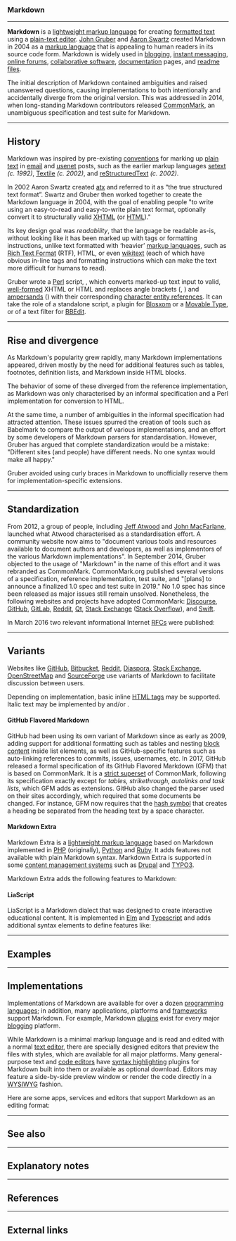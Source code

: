 ### Markdown

-----------------------  
**Markdown** is a [lightweight markup language](https://en.wikipedia.org/wiki/Lightweight_markup_language) for creating [formatted text](https://en.wikipedia.org/wiki/Formatted_text) using a [plain-text editor](https://en.wikipedia.org/wiki/Text_editor). [John Gruber](https://en.wikipedia.org/wiki/John_Gruber) and [Aaron Swartz](https://en.wikipedia.org/wiki/Aaron_Swartz) created Markdown in 2004 as a [markup language](https://en.wikipedia.org/wiki/Markup_language) that is appealing to human readers in its source code form. Markdown is widely used in [blogging](https://en.wikipedia.org/wiki/Blog), [instant messaging](https://en.wikipedia.org/wiki/Instant_messaging), [online forums](https://en.wikipedia.org/wiki/Online_forums), [collaborative software](https://en.wikipedia.org/wiki/Collaborative_software), [documentation](https://en.wikipedia.org/wiki/Documentation) pages, and [readme files](https://en.wikipedia.org/wiki/README).
  
The initial description of Markdown contained ambiguities and raised unanswered questions, causing implementations to both intentionally and accidentally diverge from the original version. This was addressed in 2014, when long-standing Markdown contributors released [CommonMark](https://en.wikipedia.org#Standardization), an unambiguous specification and test suite for Markdown.


 -----------------------
  
  
## History
  
Markdown was inspired by pre-existing [conventions](https://en.wikipedia.org/wiki/Convention_(norm)) for marking up [plain text](https://en.wikipedia.org/wiki/Plain_text) in [email](https://en.wikipedia.org/wiki/Email) and [usenet](https://en.wikipedia.org/wiki/Usenet) posts, such as the earlier markup languages [setext](https://en.wikipedia.org/wiki/Setext) *(c. 1992)*, [Textile](https://en.wikipedia.org/wiki/Textile_(markup_language)) *(c. 2002)*, and [reStructuredText](https://en.wikipedia.org/wiki/ReStructuredText) *(c. 2002)*.
  
In 2002 Aaron Swartz created [atx](https://en.wikipedia.org/wiki/Atx_(markup_language)) and referred to it as “the true structured text format”. Swartz and Gruber then worked together to create the Markdown language in 2004, with the goal of enabling people "to write using an easy-to-read and easy-to-write plain text format, optionally convert it to structurally valid [XHTML](https://en.wikipedia.org/wiki/XHTML) (or [HTML](https://en.wikipedia.org/wiki/HTML))."
  
Its key design goal was *readability*, that the language be readable as-is, without looking like it has been marked up with tags or formatting instructions, unlike text formatted with ‘heavier’ [markup languages](https://en.wikipedia.org/wiki/Markup_language), such as [Rich Text Format](https://en.wikipedia.org/wiki/Rich_Text_Format) (RTF), HTML, or even [wikitext](https://en.wikipedia.org/wiki/Wikitext) (each of which have obvious in-line tags and formatting instructions which can make the text more difficult for humans to read).
  
Gruber wrote a [Perl](https://en.wikipedia.org/wiki/Perl) script, , which converts marked-up text input to valid, [well-formed](https://en.wikipedia.org/wiki/XML#Well-formedness_and_error-handling) XHTML or HTML and replaces angle brackets (, ) and [ampersands](https://en.wikipedia.org/wiki/Ampersand) () with their corresponding [character entity references](https://en.wikipedia.org/wiki/Character_entity_references). It can take the role of a standalone script,  a plugin for [Blosxom](https://en.wikipedia.org/wiki/Blosxom) or a [Movable Type](https://en.wikipedia.org/wiki/Movable_Type), or of a text filter for [BBEdit](https://en.wikipedia.org/wiki/BBEdit).


 -----------------------
  
  
## Rise and divergence
  
As Markdown's popularity grew rapidly, many Markdown implementations appeared, driven mostly by the need for additional features such as tables, footnotes, definition lists, and Markdown inside HTML blocks.
  
The behavior of some of these diverged from the reference implementation, as Markdown was only characterised by an informal specification and a Perl implementation for conversion to HTML.
  
At the same time, a number of ambiguities in the informal specification had attracted attention.  These issues spurred the creation of tools such as Babelmark to compare the output of various implementations, and an effort by some developers of Markdown parsers for standardisation. However, Gruber has argued that complete standardization would be a mistake: "Different sites (and people) have different needs. No one syntax would make all happy."
  
Gruber avoided using curly braces in Markdown to unofficially reserve them for implementation-specific extensions.


 -----------------------
  
  
## Standardization
  
From 2012, a group of people, including [Jeff Atwood](https://en.wikipedia.org/wiki/Jeff_Atwood) and [John MacFarlane](https://en.wikipedia.org/wiki/John_MacFarlane_(philosopher)), launched what Atwood characterised as a standardisation effort. A community website now aims to "document various tools and resources available to document authors and developers, as well as implementors of the various Markdown implementations". In September 2014, Gruber objected to the usage of "Markdown" in the name of this effort and it was rebranded as CommonMark. CommonMark.org published several versions of a specification, reference implementation, test suite, and "[plans] to announce a finalized 1.0 spec and test suite in 2019." No 1.0 spec has since been released as major issues still remain unsolved. Nonetheless, the following websites and projects have adopted CommonMark: [Discourse](https://en.wikipedia.org/wiki/Discourse_(software)), [GitHub](https://en.wikipedia.org/wiki/GitHub), [GitLab](https://en.wikipedia.org/wiki/GitLab), [Reddit](https://en.wikipedia.org/wiki/Reddit), [Qt](https://en.wikipedia.org/wiki/Qt_(software)), [Stack Exchange](https://en.wikipedia.org/wiki/Stack_Exchange) ([Stack Overflow](https://en.wikipedia.org/wiki/Stack_Overflow)), and [Swift](https://en.wikipedia.org/wiki/Swift_(programming_language)).
  
In March 2016 two relevant informational Internet [RFCs](https://en.wikipedia.org/wiki/Request_for_Comments) were published:


 -----------------------
  
  
## Variants
  
Websites like [GitHub](https://en.wikipedia.org/wiki/GitHub), [Bitbucket](https://en.wikipedia.org/wiki/Bitbucket), [Reddit](https://en.wikipedia.org/wiki/Reddit), [Diaspora](https://en.wikipedia.org/wiki/Diaspora_(social_network)), [Stack Exchange](https://en.wikipedia.org/wiki/Stack_Exchange), [OpenStreetMap](https://en.wikipedia.org/wiki/OpenStreetMap) and [SourceForge](https://en.wikipedia.org/wiki/SourceForge) use variants of Markdown to facilitate discussion between users.
  
Depending on implementation, basic inline [HTML tags](https://en.wikipedia.org/wiki/HTML_tag) may be supported. Italic text may be implemented by  and/or .
  
  
#### GitHub Flavored Markdown
  
GitHub had been using its own variant of Markdown since as early as 2009, adding support for additional formatting such as tables and nesting [block content](https://en.wikipedia.org/wiki/HTML_element#Block_elements) inside list elements, as well as GitHub-specific features such as auto-linking references to commits, issues, usernames, etc. In 2017, GitHub released a formal specification of its GitHub Flavored Markdown (GFM) that is based on CommonMark. It is a [strict superset](https://en.wikipedia.org/wiki/Superset) of CommonMark, following its specification exactly except for *tables, strikethrough, autolinks and task lists,* which GFM adds as extensions. GitHub also changed the parser used on their sites accordingly, which required that some documents be changed. For instance, GFM now requires that the [hash symbol](https://en.wikipedia.org/wiki/Number_sign) that creates a heading be separated from the heading text by a space character.
  
  
#### Markdown Extra
  
Markdown Extra is a [lightweight markup language](https://en.wikipedia.org/wiki/Lightweight_markup_language) based on Markdown implemented in [PHP](https://en.wikipedia.org/wiki/PHP) (originally), [Python](https://en.wikipedia.org/wiki/Python_(programming_language)) and [Ruby](https://en.wikipedia.org/wiki/Ruby_(programming_language)).  It adds features not available with plain Markdown syntax. Markdown Extra is supported in some [content management systems](https://en.wikipedia.org/wiki/Content_management_system) such as [Drupal](https://en.wikipedia.org/wiki/Drupal) and [TYPO3](https://en.wikipedia.org/wiki/TYPO3).
  
Markdown Extra adds the following features to Markdown:
  
  
#### LiaScript
  
LiaScript is a Markdown dialect that was designed to create interactive educational content. It is implemented in [Elm](https://en.wikipedia.org/wiki/Elm_(programming_language)) and [Typescript](https://en.wikipedia.org/wiki/TypeScript) and adds additional syntax elements to define features like:


 -----------------------
  
  
## Examples


 -----------------------
  
  
## Implementations
  
Implementations of Markdown are available for over a dozen [programming languages](https://en.wikipedia.org/wiki/Programming_language); in addition, many applications, platforms and [frameworks](https://en.wikipedia.org/wiki/Software_framework) support Markdown. For example, Markdown [plugins](https://en.wikipedia.org/wiki/Plug-in_(computing)) exist for every major [blogging](https://en.wikipedia.org/wiki/Blog) platform.
  
While Markdown is a minimal markup language and is read and edited with a normal [text editor](https://en.wikipedia.org/wiki/Text_editor), there are specially designed editors that preview the files with styles, which are available for all major platforms. Many general-purpose text and [code editors](https://en.wikipedia.org/wiki/Source-code_editor) have [syntax highlighting](https://en.wikipedia.org/wiki/Syntax_highlighting) plugins for Markdown built into them or available as optional download. Editors may feature a side-by-side preview window or render the code directly in a [WYSIWYG](https://en.wikipedia.org/wiki/WYSIWYG) fashion.
  
Here are some apps, services and editors that support Markdown as an editing format:


 -----------------------
  
  
## See also


 -----------------------
  
  
## Explanatory notes


 -----------------------
  
  
## References


 -----------------------
  
  
## External links
